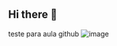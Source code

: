 ## Hi there 👋
 teste para aula github
 ![image]({https://user-images.githubusercontent.com/25181517/192107856-aa92c8b1-b615-47c3-9141-ed0d29a90239.png})
